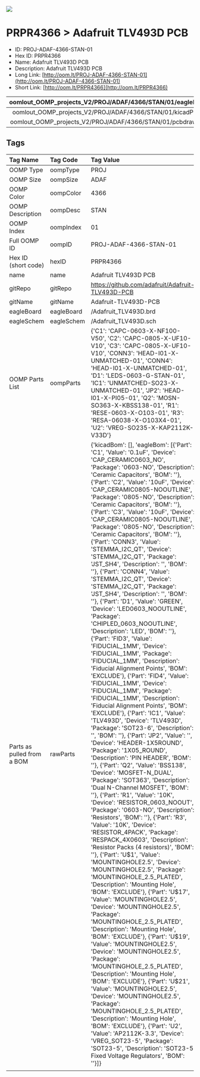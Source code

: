 


  
![][im]
# PRPR4366 > Adafruit TLV493D PCB

- ID: PROJ-ADAF-4366-STAN-01
- Hex ID: PRPR4366
- Name: Adafruit TLV493D PCB
- Description: Adafruit TLV493D PCB
- Long Link: [http://oom.lt/PROJ-ADAF-4366-STAN-01](http://oom.lt/PROJ-ADAF-4366-STAN-01)
- Short Link: [http://oom.lt/PRPR4366](http://oom.lt/PRPR4366)
  

|oomlout_OOMP_projects_V2/PROJ/ADAF/4366/STAN/01/eagleImage.png|oomlout_OOMP_projects_V2/PROJ/ADAF/4366/STAN/01/eagleSchemImage.png|oomlout_OOMP_projects_V2/PROJ/ADAF/4366/STAN/01/kicadPcb3dFront.png|oomlout_OOMP_projects_V2/PROJ/ADAF/4366/STAN/01/kicadPcb3dBack.png|
| :---: | :---: | :---: | :---: |
|oomlout_OOMP_projects_V2/PROJ/ADAF/4366/STAN/01/kicadPcb3d.png|oomlout_OOMP_projects_V2/PROJ/ADAF/4366/STAN/01/bomBack.png|oomlout_OOMP_projects_V2/PROJ/ADAF/4366/STAN/01/bomFront.png|oomlout_OOMP_projects_V2/PROJ/ADAF/4366/STAN/01/pcbdraw.svg|
|oomlout_OOMP_projects_V2/PROJ/ADAF/4366/STAN/01/pcbdrawBack.svg||||

## Tags
  

|Tag Name|Tag Code|Tag Value|
| :--- | :--- | :--- |
|OOMP Type|oompType|PROJ|
|OOMP Size|oompSize|ADAF|
|OOMP Color|oompColor|4366|
|OOMP Description|oompDesc|STAN|
|OOMP Index|oompIndex|01|
|Full OOMP ID|oompID|PROJ-ADAF-4366-STAN-01|
|Hex ID (short code)|hexID|PRPR4366|
|name|name|Adafruit TLV493D PCB|
|gitRepo|gitRepo|https://github.com/adafruit/Adafruit-TLV493D-PCB|
|gitName|gitName|Adafruit-TLV493D-PCB|
|eagleBoard|eagleBoard|/Adafruit_TLV493D.brd|
|eagleSchem|eagleSchem|/Adafruit_TLV493D.sch|
|OOMP Parts List|oompParts|{'C1': 'CAPC-0603-X-NF100-V50', 'C2': 'CAPC-0805-X-UF10-V10', 'C3': 'CAPC-0805-X-UF10-V10', 'CONN3': 'HEAD-I01-X-UNMATCHED-01', 'CONN4': 'HEAD-I01-X-UNMATCHED-01', 'D1': 'LEDS-0603-G-STAN-01', 'IC1': 'UNMATCHED-SO23-X-UNMATCHED-01', 'JP2': 'HEAD-I01-X-PI05-01', 'Q2': 'MOSN-SO363-X-KBSS138-01', 'R1': 'RESE-0603-X-O103-01', 'R3': 'RESA-06038-X-O103X4-01', 'U2': 'VREG-SO235-X-KAP2112K-V33D'}|
|Parts as pulled from a BOM|rawParts|{'kicadBom': [], 'eagleBom': [{'Part': 'C1', 'Value': '0.1uF', 'Device': 'CAP_CERAMIC0603_NO', 'Package': '0603-NO', 'Description': 'Ceramic Capacitors', 'BOM': ''}, {'Part': 'C2', 'Value': '10uF', 'Device': 'CAP_CERAMIC0805-NOOUTLINE', 'Package': '0805-NO', 'Description': 'Ceramic Capacitors', 'BOM': ''}, {'Part': 'C3', 'Value': '10uF', 'Device': 'CAP_CERAMIC0805-NOOUTLINE', 'Package': '0805-NO', 'Description': 'Ceramic Capacitors', 'BOM': ''}, {'Part': 'CONN3', 'Value': 'STEMMA_I2C_QT', 'Device': 'STEMMA_I2C_QT', 'Package': 'JST_SH4', 'Description': '', 'BOM': ''}, {'Part': 'CONN4', 'Value': 'STEMMA_I2C_QT', 'Device': 'STEMMA_I2C_QT', 'Package': 'JST_SH4', 'Description': '', 'BOM': ''}, {'Part': 'D1', 'Value': 'GREEN', 'Device': 'LED0603_NOOUTLINE', 'Package': 'CHIPLED_0603_NOOUTLINE', 'Description': 'LED', 'BOM': ''}, {'Part': 'FID3', 'Value': 'FIDUCIAL_1MM', 'Device': 'FIDUCIAL_1MM', 'Package': 'FIDUCIAL_1MM', 'Description': 'Fiducial Alignment Points', 'BOM': 'EXCLUDE'}, {'Part': 'FID4', 'Value': 'FIDUCIAL_1MM', 'Device': 'FIDUCIAL_1MM', 'Package': 'FIDUCIAL_1MM', 'Description': 'Fiducial Alignment Points', 'BOM': 'EXCLUDE'}, {'Part': 'IC1', 'Value': 'TLV493D', 'Device': 'TLV493D', 'Package': 'SOT23-6', 'Description': '', 'BOM': ''}, {'Part': 'JP2', 'Value': '', 'Device': 'HEADER-1X5ROUND', 'Package': '1X05_ROUND', 'Description': 'PIN HEADER', 'BOM': ''}, {'Part': 'Q2', 'Value': 'BSS138', 'Device': 'MOSFET-N_DUAL', 'Package': 'SOT363', 'Description': 'Dual N-Channel MOSFET', 'BOM': ''}, {'Part': 'R1', 'Value': '10K', 'Device': 'RESISTOR_0603_NOOUT', 'Package': '0603-NO', 'Description': 'Resistors', 'BOM': ''}, {'Part': 'R3', 'Value': '10K', 'Device': 'RESISTOR_4PACK', 'Package': 'RESPACK_4X0603', 'Description': 'Resistor Packs (4 resistors)', 'BOM': ''}, {'Part': 'U$1', 'Value': 'MOUNTINGHOLE2.5', 'Device': 'MOUNTINGHOLE2.5', 'Package': 'MOUNTINGHOLE_2.5_PLATED', 'Description': 'Mounting Hole', 'BOM': 'EXCLUDE'}, {'Part': 'U$17', 'Value': 'MOUNTINGHOLE2.5', 'Device': 'MOUNTINGHOLE2.5', 'Package': 'MOUNTINGHOLE_2.5_PLATED', 'Description': 'Mounting Hole', 'BOM': 'EXCLUDE'}, {'Part': 'U$19', 'Value': 'MOUNTINGHOLE2.5', 'Device': 'MOUNTINGHOLE2.5', 'Package': 'MOUNTINGHOLE_2.5_PLATED', 'Description': 'Mounting Hole', 'BOM': 'EXCLUDE'}, {'Part': 'U$21', 'Value': 'MOUNTINGHOLE2.5', 'Device': 'MOUNTINGHOLE2.5', 'Package': 'MOUNTINGHOLE_2.5_PLATED', 'Description': 'Mounting Hole', 'BOM': 'EXCLUDE'}, {'Part': 'U2', 'Value': 'AP2112K-3.3', 'Device': 'VREG_SOT23-5', 'Package': 'SOT23-5', 'Description': 'SOT23-5 Fixed Voltage Regulators', 'BOM': ''}]}|
||||



[im]: PROJ/ADAF/4366/STAN/01/kicadPcb3d_450.png
